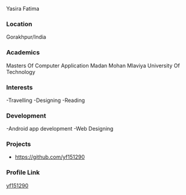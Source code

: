  Yasira Fatima

### Location

Gorakhpur/India

### Academics
Masters Of Computer Application
Madan Mohan Mlaviya University Of Technology

### Interests

-Travelling
-Designing
-Reading


### Development

-Android app development
-Web Designing

### Projects

- https://github.com/yf151290

### Profile Link

[yf151290](https://github.com/yf151290)